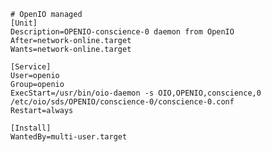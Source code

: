    # OpenIO managed  
    [Unit]  
    Description=OPENIO-conscience-0 daemon from OpenIO  
    After=network-online.target  
    Wants=network-online.target  

    [Service]
    User=openio  
    Group=openio  
    ExecStart=/usr/bin/oio-daemon -s OIO,OPENIO,conscience,0 /etc/oio/sds/OPENIO/conscience-0/conscience-0.conf  
    Restart=always  

    [Install]  
    WantedBy=multi-user.target  

